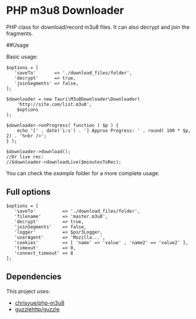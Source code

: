 # PHP m3u8 Downloader

PHP class for download/record m3u8 files. It can also decrypt and join the fragments.

##Usage

Basic usage:
```
$options = [
   'saveTo'       => './download_files/folder',
   'decrypt'      => true,
   'joinSegments' => false,
];

$downloader = new Tauri\M3u8Downloader\Downloader(
    'http://site.com/list.m3u8',
    $options
);

$downloader->onProgress( function ( $p ) {
    echo '[' . date('i:s') . '] Approx Progress: ' . round( 100 * $p, 2) . '%<br />';
} );

$downloader->download();
//Or live rec:
//$downloader->downloadLive($minutesToRec);

```

You can check the _example_ folder for a more complete usage.

## Full options
```
$options = [
   'saveTo'          => './download_files/folder',
   'filename'        => 'master.m3u8',
   'decrypt'         => true,
   'joinSegments'    => false,
   'logger'          => $psr3Logger,
   'userAgent'       => 'Mozilla...',
   'cookies'         => [ 'name' => 'value' , 'name2' => 'value2' ],
   'timeout'         => 0,
   'connect_timeout' => 8
];
```

## Dependencies

This project uses: 
- [chrisyue/php-m3u8](https://github.com/chrisyue/php-m3u8)
- [guzzlehttp/guzzle](https://github.com/guzzle/guzzle)
